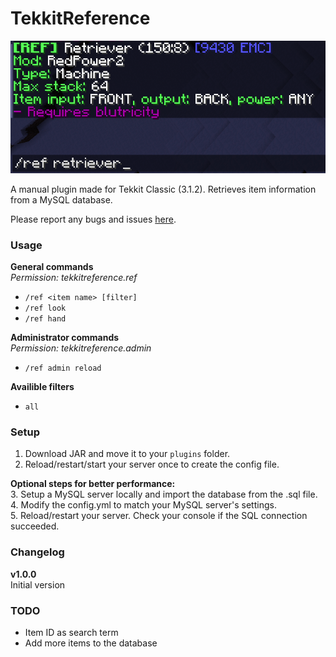 # TekkitReference
![Preview](sample.png)

A manual plugin made for Tekkit Classic (3.1.2). Retrieves item information from a MySQL database.

Please report any bugs and issues [here](../../issues/).
### Usage
**General commands**  
*Permission: tekkitreference.ref*
- `/ref <item name> [filter]`  
- `/ref look`  
- `/ref hand`  

**Administrator commands**  
*Permission: tekkitreference.admin*
- `/ref admin reload`  

**Availible filters**
- `all`

### Setup
1. Download JAR and move it to your `plugins` folder.  
2. Reload/restart/start your server once to create the config file.  

**Optional steps for better performance:**  
3. Setup a MySQL server locally and import the database from the .sql file.  
4. Modify the config.yml to match your MySQL server's settings.  
5. Reload/restart your server. Check your console if the SQL connection succeeded.

### Changelog
**v1.0.0**  
Initial version

### TODO
- Item ID as search term
- Add more items to the database